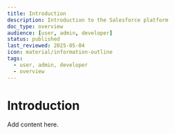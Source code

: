 ```yaml
---
title: Introduction
description: Introduction to the Salesforce platform
doc_type: overview
audience: [user, admin, developer]
status: published
last_reviewed: 2025-05-04
icon: material/information-outline
tags:
  - user, admin, developer
  - overview
---
```


# Introduction

Add content here.
